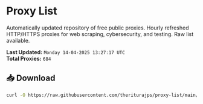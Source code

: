 # Proxy List

Automatically updated repository of free public proxies. Hourly refreshed HTTP/HTTPS proxies for web scraping, cybersecurity, and testing. Raw list available.

**Last Updated:** `Monday 14-04-2025 13:27:17 UTC`  
**Total Proxies:** `684`

## 📥 Download
```bash
curl -O https://raw.githubusercontent.com/theriturajps/proxy-list/main/proxies.txt
